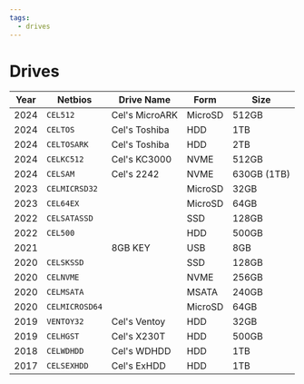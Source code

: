 ```yaml
---
tags:
  - drives
---
```

# Drives


| Year | Netbios        | Drive Name     | Form    | Size        |
| ---- | -------------- | -------------- | ------- | ----------- |
| 2024 | `CEL512`       | Cel's MicroARK | MicroSD | 512GB       |
| 2024 | `CELTOS`       | Cel's Toshiba  | HDD     | 1TB         |
| 2024 | `CELTOSARK`    | Cel's Toshiba  | HDD     | 2TB         |
| 2024 | `CELKC512`     | Cel's KC3000   | NVME    | 512GB       |
| 2024 | `CELSAM`       | Cel's 2242     | NVME    | 630GB (1TB) |
| 2023 | `CELMICRSD32`  |                | MicroSD | 32GB        |
| 2023 | `CEL64EX`      |                | MicroSD | 64GB        |
| 2022 | `CELSATASSD`   |                | SSD     | 128GB       |
| 2022 | `CEL500`       |                | HDD     | 500GB       |
| 2021 |                | 8GB KEY        | USB     | 8GB         |
| 2020 | `CELSKSSD`     |                | SSD     | 128GB       |
| 2020 | `CELNVME`      |                | NVME    | 256GB       |
| 2020 | `CELMSATA`     |                | MSATA   | 240GB       |
| 2020 | `CELMICROSD64` |                | MicroSD | 64GB        |
| 2019 | `VENTOY32`     | Cel's Ventoy   | HDD     | 32GB        |
| 2019 | `CELHGST`      | Cel's X230T    | HDD     | 500GB       |
| 2018 | `CELWDHDD`     | Cel's WDHDD    | HDD     | 1TB         |
| 2017 | `CELSEXHDD`    | Cel's ExHDD    | HDD     | 1TB         |
